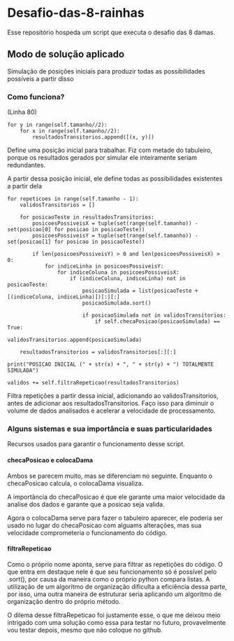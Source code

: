 # Desafio-das-8-rainhas
Esse repositório hospeda um script que executa o desafio das 8 damas.

## Modo de solução aplicado
Simulação de posições iniciais para produzir todas as possibilidades possíveis a partir disso

### Como funciona? 
(Linha 80)
```
for y in range(self.tamanho//2):
    for x in range(self.tamanho//2):
        resultadosTransitorios.append([(x, y)])
```
Define uma posição inicial para trabalhar. Fiz com metade do tabuleiro, porque os resultados gerados por simular ele inteiramente seriam redundantes.

A partir dessa posição inicial, ele define todas as possibilidades existentes a partir dela

```
for repeticoes in range(self.tamanho - 1):
    validosTransitorios = []

    for posicaoTeste in resultadosTransitorios:
        posicoesPossiveisX = tuple(set(range(self.tamanho)) - set(posicao[0] for posicao in posicaoTeste))
        posicoesPossiveisY = tuple(set(range(self.tamanho)) - set(posicao[1] for posicao in posicaoTeste))

        if len(posicoesPossiveisY) > 0 and len(posicoesPossiveisX) > 0:
            for indiceLinha in posicoesPossiveisY:
                for indiceColuna in posicoesPossiveisX:
                    if (indiceColuna, indiceLinha) not in posicaoTeste:
                        posicaoSimulada = list(posicaoTeste + [(indiceColuna, indiceLinha)])[:][:]
                        posicaoSimulada.sort()

                        if posicaoSimulada not in validosTransitorios:
                            if self.checaPosicao(posicaoSimulada) == True:
                                validosTransitorios.append(posicaoSimulada)
                
    resultadosTransitorios = validosTransitorios[:][:]

print("POSICAO INICIAL (" + str(x) + ", " + str(y) + ") TOTALMENTE SIMULADA")

validos += self.filtraRepeticao(resultadosTransitorios)
```
Filtra repetições a partir dessa inicial, adicionando ao validosTransitorios, antes de adicionar aos resultadosTransitorios. Faço isso para diminuir o volume de dados analisados e acelerar a velocidade de processamento.

### Alguns sistemas e sua importância e suas particularidades
Recursos usados para garantir o funcionamento desse script.

#### checaPosicao e colocaDama
Ambos se parecem muito, mas se diferenciam no seguinte.
Enquanto o checaPosicao calcula, o colocaDama visualiza.

A importância do checaPosicao é que ele garante uma maior velocidade da analise dos dados e garante que a posicao seja valida.

Agora o colocaDama serve para fazer o tabuleiro aparecer, ele poderia ser usado no lugar do checaPosicao com alguams alterações, mas sua velocidade comprometeria o funcionamento do código.

#### filtraRepeticao
Como o próprio nome aponta, serve para filtrar as repetições do código. O que entra em destaque nele é que seu funcionamento só é possível pelo .sort(), por causa da maneira como o próprio python compara listas.
A utilização de um algoritmo de organização dificulta a eficiência dessa parte, por isso, uma outra maneira de estruturar seria aplicando um algoritmo de organização dentro do próprio método.

O dilema desse filtraRepeticao foi justamente esse, o que me deixou meio intrigado com uma solução como essa para testar no futuro, provavelmente vou testar depois, mesmo que não coloque no github.
